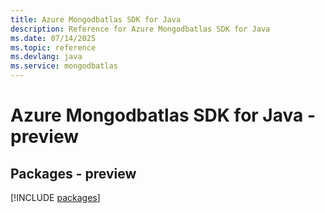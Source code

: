 ```yaml
---
title: Azure Mongodbatlas SDK for Java
description: Reference for Azure Mongodbatlas SDK for Java
ms.date: 07/14/2025
ms.topic: reference
ms.devlang: java
ms.service: mongodbatlas
---
```

# Azure Mongodbatlas SDK for Java - preview
## Packages - preview
[!INCLUDE [packages](mongodbatlas-index.md)]